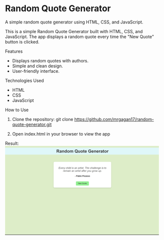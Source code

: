 # Random Quote Generator
A simple random quote generator using HTML, CSS, and JavaScript.

This is a simple Random Quote Generator built with HTML, CSS, and JavaScript. 
The app displays a random quote every time the "New Quote" button is clicked.

Features

- Displays random quotes with authors.
- Simple and clean design.
- User-friendly interface.

Technologies Used

- HTML
- CSS
- JavaScript

How to Use

1. Clone the repository:
   git clone https://github.com/mrgagan17/random-quote-generator.git

2. Open index.html in your browser to view the app

Result:
 ![Result](image/result.jpg)
